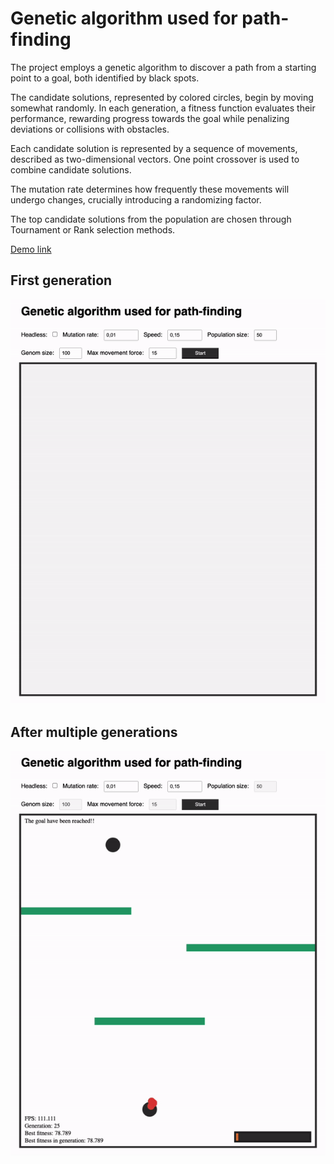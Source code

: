 # Genetic algorithm used for path-finding

The project employs a genetic algorithm to discover a path from a starting point to a goal, both identified by black spots.

The candidate solutions, represented by colored circles, begin by moving somewhat randomly. In each generation, a fitness function evaluates their performance, rewarding progress towards the goal while penalizing deviations or collisions with obstacles.

Each candidate solution is represented by a sequence of movements, described as two-dimensional vectors. One point crossover is used to combine candidate solutions.

The mutation rate determines how frequently these movements will undergo changes, crucially introducing a randomizing factor.

The top candidate solutions from the population are chosen through Tournament or Rank selection methods.

[Demo link](https://trolund.github.io/genetic-path-finding-algorithm)

## First generation

![alt text](Docs/gif1.gif)

## After multiple generations

![alt text](Docs/gif2.gif)
